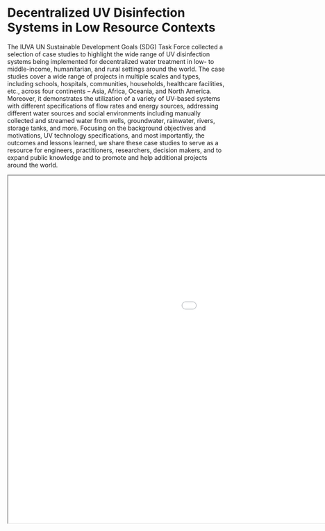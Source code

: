 # Decentralized UV Disinfection Systems in Low Resource Contexts

The IUVA UN Sustainable Development Goals (SDG) Task Force collected a selection of case studies to highlight the wide range of UV disinfection systems being implemented for decentralized water treatment in low- to middle-income, humanitarian, and rural settings around the world. The case studies cover a wide range of projects in multiple scales and types, including schools, hospitals, communities, households, healthcare facilities, etc., across four continents – Asia, Africa, Oceania, and North America. Moreover, it demonstrates the utilization of a variety of UV-based systems with different specifications of flow rates and energy sources, addressing different water sources and social environments including manually collected and streamed water from wells, groundwater, rainwater, rivers, storage tanks, and more. Focusing on the background objectives and motivations, UV technology specifications, and most importantly, the outcomes and lessons learned, we share these case studies to serve as a resource for engineers, practitioners, researchers, decision makers, and to expand public knowledge and to promote and help additional projects around the world.

<iframe src="Decentralized UV Disinfection Systems in Low Resource Contexts.html" height="800" width="1400"></iframe>
